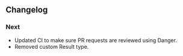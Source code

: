 ## Changelog

### Next
- Updated CI to make sure PR requests are reviewed using Danger.
- Removed custom Result type.
